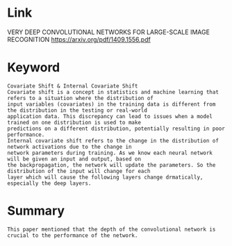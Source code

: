 Link
===============
<p>

VERY DEEP CONVOLUTIONAL NETWORKS FOR LARGE-SCALE IMAGE RECOGNITION
https://arxiv.org/pdf/1409.1556.pdf

</p>

Keyword
===============

    Covariate Shift & Internal Covariate Shift
    Covariate shift is a concept in statistics and machine learning that refers to a situation where the distribution of
    input variables (covariates) in the training data is different from the distribution in the testing or real-world
    application data. This discrepancy can lead to issues when a model trained on one distribution is used to make
    predictions on a different distribution, potentially resulting in poor performance.
    Internal covariate shift refers to the change in the distribution of network activations due to the change in
    network parameters during training. As we know each neural network will be given an input and output, based on 
    the backpropagation, the network will update the parameters. So the distribution of the input will change for each
    layer which will cause the following layers change drmatically, especially the deep layers.

Summary
===============

    This paper mentioned that the depth of the convolutional network is crucial to the performance of the network.
        
